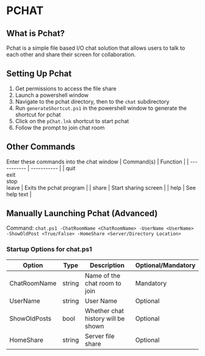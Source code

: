 # PCHAT

## What is Pchat?
Pchat is a simple file based I/O chat solution that allows users to talk to each other and share their screen for collaboration.

## Setting Up Pchat
1. Get permissions to access the file share
2. Launch a powershell window
3. Navigate to the pchat directory, then to the `chat` subdirectory
4. Run `generateShortcut.ps1` in the powershell window to generate the shortcut for pchat
5. Click on the `pChat.lnk` shortcut to start pchat
6. Follow the prompt to join chat room

## Other Commands
Enter these commands into the chat window
| Command(s) | Function |
| ----------- |  ----------- |
| quit<br/>exit<br/>stop<br/>leave | Exits the pchat program |
| share | Start sharing screen |
| help | See help text |

## Manually Launching Pchat (Advanced)
Command: `chat.ps1 -ChatRoomName <ChatRoomName> -UserName <UserName> -ShowOldPost <True/False> -HomeShare <Server/Directory Location>`
### Startup Options for chat.ps1
| Option | Type | Description | Optional/Mandatory | 
| ----------- | ----------- | ----------- | ----------- |
| ChatRoomName | string | Name of the chat room to join  | Mandatory |
| UserName | string | User Name | Optional |
| ShowOldPosts | bool | Whether chat history will be shown | Optional |
| HomeShare | string | Server file share | Optional |

